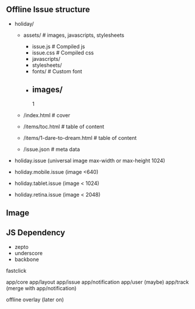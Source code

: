 Offline Issue structure
---

- holiday/
  - assets/                         # images, javascripts, stylesheets
    - issue.js                      # Compiled js
    - issue.css                     # Compiled css
    - javascripts/
    - stylesheets/
    - fonts/                        # Custom font
    - images/
      - 
      1
      
  - /index.html                     # cover
  - /items/toc.html                 # table of content
  - /items/1-dare-to-dream.html     # table of content
  - /issue.json  # meta data


- holiday.issue (universal image max-width or max-height 1024)
- holiday.mobile.issue (image <640)
- holiday.tablet.issue (image < 1024)
- holiday.retina.issue (image < 2048)

Image
---



JS Dependency
---

- zepto
- underscore
- backbone

fastclick

app/core
app/layout
app/issue
app/notification
app/user (maybe)
app/track (merge with app/notification)

offline overlay (later on)

